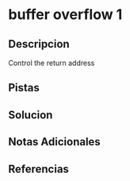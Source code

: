 # buffer overflow 1

## Descripcion
Control the return address

## Pistas

## Solucion 


## Notas Adicionales

## Referencias